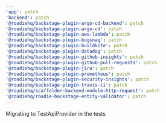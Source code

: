 ```yaml
---
'app': patch
'backend': patch
'@roadiehq/backstage-plugin-argo-cd-backend': patch
'@roadiehq/backstage-plugin-argo-cd': patch
'@roadiehq/backstage-plugin-aws-lambda': patch
'@roadiehq/backstage-plugin-bugsnag': patch
'@roadiehq/backstage-plugin-buildkite': patch
'@roadiehq/backstage-plugin-datadog': patch
'@roadiehq/backstage-plugin-github-insights': patch
'@roadiehq/backstage-plugin-github-pull-requests': patch
'@roadiehq/backstage-plugin-jira': patch
'@roadiehq/backstage-plugin-prometheus': patch
'@roadiehq/backstage-plugin-security-insights': patch
'@roadiehq/backstage-plugin-travis-ci': patch
'@roadiehq/scaffolder-backend-module-http-request': patch
'@roadiehq/roadie-backstage-entity-validator': patch
---
```


Migrating to TestApiProvider in the tests
